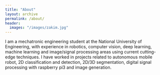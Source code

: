 ```yaml
---
title: "About"
layout: archive
permalink: /about/
header:
  images: "/images/zakim.jpg"
---
```


I am a mechatronic engineering student at the National University of Engineering, with experience in robotics, computer vision, deep learning, machine learning and image/signal processing areas using current cutting-edge techniques. I have worked in projects related to autonomous mobile robot, 2D classification and detection, 2D/3D segmentation, digital signal processing with raspberry pi3 and image generation.
